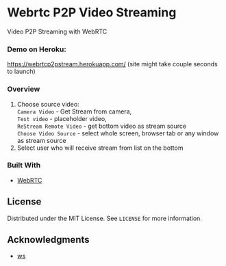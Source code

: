 # Webrtc P2P Video Streaming
 Video P2P Streaming with WebRTC

 ### Demo on Heroku:
 https://webrtcp2pstream.herokuapp.com/ (site might take couple seconds to launch)
 
  ### Overview
 
 1. Choose source video:\
 `Camera Video` - Get Stream from camera,\
 `Test video` - placeholder video,\
 `ReStream Remote Video` - get bottom video as stream source\
 `Choose Video Source` - select whole screen, browser tab or any window as stream source
 2. Select user who will receive stream from list on the bottom
 
 ### Built With

* [WebRTC](https://webrtc.org/)

 <!-- LICENSE -->
## License

Distributed under the MIT License. See `LICENSE` for more information.

<!-- ACKNOWLEDGMENTS -->
## Acknowledgments

* [ws](https://github.com/websockets/ws)

